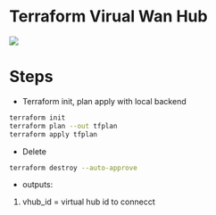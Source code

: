 <p align="center">
<h1>Terraform Virual Wan Hub</h1>
<img src="https://github.com/Joska99/joska/blob/main/terraform/modules/tf-vwan-hub/diagram.drawio.svg">
</p>

<h1> Steps </h1>

- Terraform init, plan apply with local backend
```bash
terraform init
terraform plan --out tfplan
terraform apply tfplan 
```

- Delete
```bash
terraform destroy --auto-approve
```

- outputs:
1. vhub_id = virtual hub id to connecct